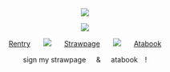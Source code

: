 ⠀<div align="center">


![](https://komarev.com/ghpvc/?username=broccolights&color=00ff2f&style=plastic&label=GR1EF3RS)


![](https://files.catbox.moe/zjyl0p.gif)

[Rentry](https://rentry.co/Plecake)ㅤㅤ![](https://files.catbox.moe/z0gtfs.gif)ㅤㅤ[Strawpage](https://medangel.straw.page/)ㅤㅤ![](https://files.catbox.moe/z0gtfs.gif)ㅤㅤ[Atabook](https://greed.atabook.org/)

sign my strawpage⠀⠀&⠀⠀atabook ⠀!
